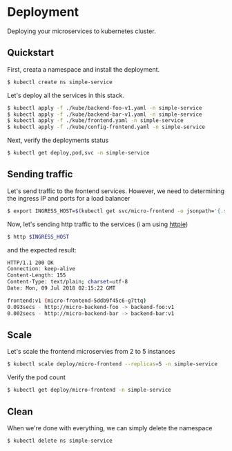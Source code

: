 # Deployment

Deploying your microservices to kubernetes cluster.

## Quickstart

First, creata a namespace and install the deployment.

```sh
$ kubectl create ns simple-service
```

Let's deploy all the services in this stack.

```sh
$ kubectl apply -f ./kube/backend-foo-v1.yaml -n simple-service
$ kubectl apply -f ./kube/backend-bar-v1.yaml -n simple-service
$ kubectl apply -f ./kube/frontend.yaml -n simple-service
$ kubectl apply -f ./kube/config-frontend.yaml -n simple-service
```

Next, verify the deployments status

```sh
$ kubectl get deploy,pod,svc -n simple-service
```

## Sending traffic

Let's send traffic to the frontend services. However, we need to determining the ingress IP and ports for a load balancer

```sh
$ export INGRESS_HOST=$(kubectl get svc/micro-frontend -o jsonpath='{.status.loadBalancer.ingress[0].ip}' -n simple-service)
```

Now, let's sending http traffic to the services (i am using [httpie](https://httpie.org/))

```sh
$ http $INGRESS_HOST
```

and the expected result:

```sh
HTTP/1.1 200 OK
Connection: keep-alive
Content-Length: 155
Content-Type: text/plain; charset=utf-8
Date: Mon, 09 Jul 2018 02:15:22 GMT

frontend:v1 (micro-frontend-5ddb9f45c6-g7ttq)
0.093secs - http://micro-backend-foo -> backend-foo:v1
0.002secs - http://micro-backend-bar -> backend-bar:v1
```

## Scale

Let's scale the frontend microservies from 2 to 5 instances

```sh
$ kubectl scale deploy/micro-frontend --replicas=5 -n simple-service
```

Verify the pod count

```sh
$ kubectl get deploy/micro-frontend -n simple-service
```

## Clean

When we're done with everything, we can simply delete the namespace

```sh
$ kubectl delete ns simple-service
```
